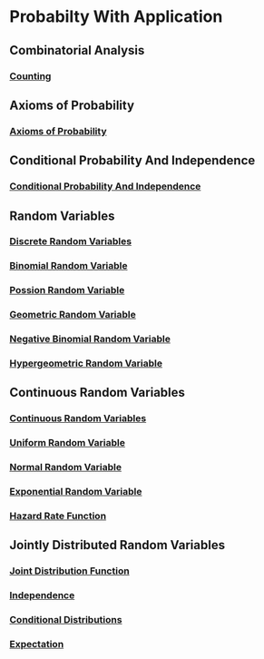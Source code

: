 # Probabilty With Application

## Combinatorial Analysis
### [Counting](counting.ipynb)

## Axioms of Probability
### [Axioms of Probability](axioms_of_probability.ipynb)

## Conditional Probability And Independence
### [Conditional Probability And Independence](conditional_probability_and_independence.ipynb)

## Random Variables
### [Discrete Random Variables](discrete_random_variables.ipynb)
### [Binomial Random Variable](binomial_random_variable.ipynb)
### [Possion Random Variable](possion_random_variable.ipynb)
### [Geometric Random Variable](geometric_random_variable.ipynb)
### [Negative Binomial Random Variable](negative_binomial_random_variable.ipynb)
### [Hypergeometric Random Variable](hypergeometric_random_variable.ipynb)

## Continuous Random Variables
### [Continuous Random Variables](continuous_random_variables.ipynb)
### [Uniform Random Variable](uniform_random_variable.ipynb)
### [Normal Random Variable](normal_random_variable.ipynb)
### [Exponential Random Variable](exponential_random_variable.ipynb)
### [Hazard Rate Function](hazard_rate_function.ipynb)

## Jointly Distributed Random Variables
### [Joint Distribution Function](joint_distribution_function.ipynb)
### [Independence](independence.ipynb)
### [Conditional Distributions](conditional_distributions.ipynb)
### [Expectation](expectation.ipynb)